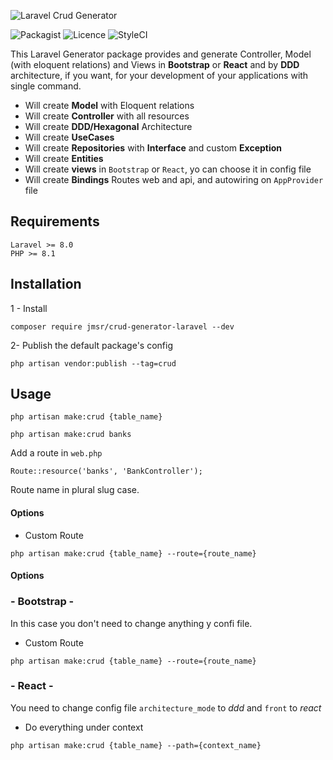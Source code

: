 ![Laravel Crud Generator](https://josemisr.com/images/Laravel%20CRUD%20ddd%20and%20react.png)


![Packagist](https://img.shields.io/badge/Packagist-v1.3.2-green.svg?style=flat-square)
![Licence](https://img.shields.io/badge/Licence-MIT-green.svg?style=flat-square)
![StyleCI](https://img.shields.io/badge/StyleCI-pass-green.svg?style=flat-square)


This Laravel Generator package provides and generate Controller, Model (with eloquent relations) and Views in **Bootstrap** or **React** and by **DDD** architecture, if you want, for your development of your applications with single command.

- Will create **Model** with Eloquent relations
- Will create **Controller** with all resources
- Will create **DDD/Hexagonal** Architecture
- Will create **UseCases**
- Will create **Repositories** with **Interface** and custom **Exception**
- Will create **Entities**
- Will create **views** in `Bootstrap` or `React`, yo can choose it in config file
- Will create **Bindings** Routes web and api, and autowiring on `AppProvider` file

## Requirements
    Laravel >= 8.0
    PHP >= 8.1

## Installation
1 - Install
```
composer require jmsr/crud-generator-laravel --dev
```
2- Publish the default package's config
```
php artisan vendor:publish --tag=crud
```

## Usage

```
php artisan make:crud {table_name}

php artisan make:crud banks
```

Add a route in `web.php`
```
Route::resource('banks', 'BankController');
```
Route name in plural slug case.

#### Options
 - Custom Route
```
php artisan make:crud {table_name} --route={route_name}
```

#### Options

### - Bootstrap -

In this case you don't need to change anything y confi file.

 - Custom Route
```
php artisan make:crud {table_name} --route={route_name}

```
### - React -

You need to change config file `architecture_mode` to *ddd* and `front` to *react*

 - Do everything under context

```
php artisan make:crud {table_name} --path={context_name}
```
